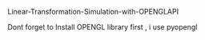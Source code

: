 Linear-Transformation-Simulation-with-OPENGLAPI

Dont forget to Install OPENGL library first , i use pyopengl
